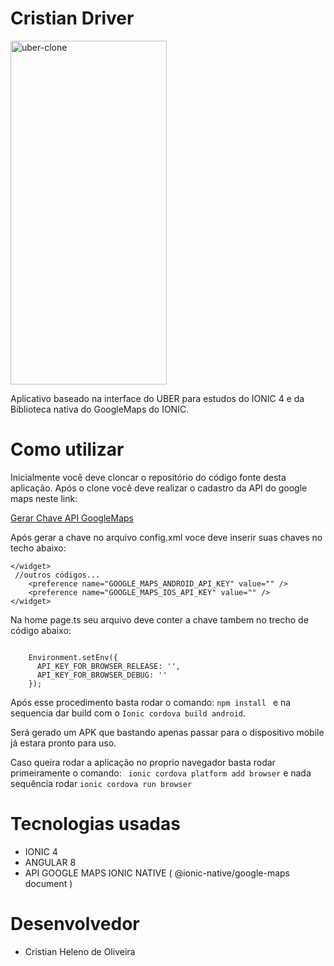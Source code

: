 # Cristian Driver
<img class="wp-image-thumb img-responsive minha-classe" src="https://i.ibb.co/DLyN5C3/uber-clone.jpg" width="250" height="550" alt="uber-clone" />

Aplicativo baseado na interface do UBER para estudos do IONIC 4 e da Biblioteca nativa do GoogleMaps do IONIC.

# Como utilizar
Inicialmente você deve cloncar o repositório do código fonte desta aplicação.
Após o clone você deve realizar o cadastro da API do google maps neste link:

<a href="https://github.com/ionic-team/ionic-native-google-maps/blob/master/documents/api_key/generate_api_key.md" target="_blank">Gerar Chave API GoogleMaps </a>

Após gerar a chave no arquivo config.xml voce deve inserir suas chaves no techo abaixo:

```
</widget>
 //outros códigos...
    <preference name="GOOGLE_MAPS_ANDROID_API_KEY" value="" />
    <preference name="GOOGLE_MAPS_IOS_API_KEY" value="" />
</widget>
```
Na home page.ts seu arquivo deve conter a chave tambem no trecho de código abaixo:

```

    Environment.setEnv({
      API_KEY_FOR_BROWSER_RELEASE: '',
      API_KEY_FOR_BROWSER_DEBUG: ''
    });

```

Após esse procedimento basta rodar o comando: ```npm install ``` e na sequencia dar build com o ```Ionic cordova build android```.

Será gerado um APK que bastando apenas passar para o dispositivo mobile já estara pronto para uso.

Caso queira rodar a aplicação no proprio navegador basta rodar primeiramente o comando:
``` ionic cordova platform add browser``` e nada sequência rodar  ``` ionic cordova run browser ```

# Tecnologias usadas

- IONIC 4
- ANGULAR 8 
- API GOOGLE MAPS IONIC NATIVE ( @ionic-native/google-maps document )

# Desenvolvedor

- Cristian Heleno de Oliveira
